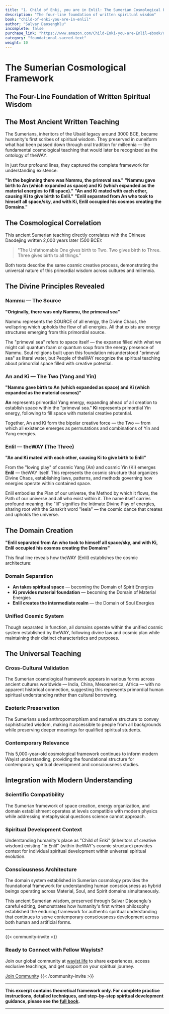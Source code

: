 ```yaml
---
title: "1. Child of Enki, you are in Enlil: The Sumerian Cosmological Framework"
description: "The four-line foundation of written spiritual wisdom"
book: "child-of-enki-you-are-in-enlil"
author: "Salvar Daosenghlu"
incomplete: false
purchase_link: "https://www.amazon.com/Child-Enki-you-are-Enlil-ebook/dp/B0DBF6TKKW/"
category: "foundational-sacred-text"
weight: 10
---
```


# The Sumerian Cosmological Framework
## The Four-Line Foundation of Written Spiritual Wisdom

## The Most Ancient Written Teaching

The Sumerians, inheritors of the Ubaid legacy around 3000 BCE, became humanity's first scribes of spiritual wisdom. They preserved in cuneiform what had been passed down through oral tradition for millennia — the fundamental cosmological teaching that would later be recognized as the ontology of theWAY.

In just four profound lines, they captured the complete framework for understanding existence:

**"In the beginning there was Nammu, the primeval sea."**
**"Nammu gave birth to An (which expanded as space) and Ki (which expanded as the material energies to fill space)."**
**"An and Ki mated with each other, causing Ki to give birth to Enlil."**
**"Enlil separated from An who took to himself all space/sky, and with Ki, Enlil occupied his cosmos creating the Domains."**

## The Cosmological Correlation

This ancient Sumerian teaching directly correlates with the Chinese Daodejing written 2,000 years later (500 BCE):

> "The Unfathomable One gives birth to Two.
> Two gives birth to Three.  
> Three gives birth to all things."

Both texts describe the same cosmic creative process, demonstrating the universal nature of this primordial wisdom across cultures and millennia.

## The Divine Principles Revealed

### Nammu — The Source
**"Originally, there was only Nammu, the primeval sea"**

Nammu represents the SOURCE of all energy, the Divine Chaos, the wellspring which upholds the flow of all energies. All that exists are energy structures emerging from this primordial source.

The "primeval sea" refers to space itself — the expanse filled with what we might call quantum foam or quantum soup from the energy presence of Nammu. Soul religions built upon this foundation misunderstood "primeval sea" as literal water, but People of theWAY recognize the spiritual teaching about primordial space filled with creative potential.

### An and Ki — The Two (Yang and Yin)
**"Nammu gave birth to An (which expanded as space) and Ki (which expanded as the material cosmos)"**

**An** represents primordial Yang energy, expanding ahead of all creation to establish space within the "primeval sea." **Ki** represents primordial Yin energy, following to fill space with material creative potential.

Together, An and Ki form the bipolar creative force — the Two — from which all existence emerges as permutations and combinations of Yin and Yang energies.

### Enlil — theWAY (The Three)
**"An and Ki mated with each other, causing Ki to give birth to Enlil"**

From the "loving play" of cosmic Yang (An) and cosmic Yin (Ki) emerges **Enlil** — theWAY itself. This represents the cosmic structure that organizes Divine Chaos, establishing laws, patterns, and methods governing how energies operate within contained space.

Enlil embodies the Plan of our universe, the Method by which it flows, the Path of our universe and all who exist within it. The name itself carries profound meaning: the "lil" signifies the Intimate Divine Play of energies, sharing root with the Sanskrit word "leela" — the cosmic dance that creates and upholds the universe.

## The Domain Creation

**"Enlil separated from An who took to himself all space/sky, and with Ki, Enlil occupied his cosmos creating the Domains"**

This final line reveals how theWAY (Enlil) establishes the cosmic architecture:

### Domain Separation
- **An takes spiritual space** — becoming the Domain of Spirit Energies
- **Ki provides material foundation** — becoming the Domain of Material Energies  
- **Enlil creates the intermediate realm** — the Domain of Soul Energies

### Unified Cosmic System
Though separated in function, all domains operate within the unified cosmic system established by theWAY, following divine law and cosmic plan while maintaining their distinct characteristics and purposes.

## The Universal Teaching

### Cross-Cultural Validation
The Sumerian cosmological framework appears in various forms across ancient cultures worldwide — India, China, Mesoamerica, Africa — with no apparent historical connection, suggesting this represents primordial human spiritual understanding rather than cultural borrowing.

### Esoteric Preservation
The Sumerians used anthropomorphism and narrative structure to convey sophisticated wisdom, making it accessible to people from all backgrounds while preserving deeper meanings for qualified spiritual students.

### Contemporary Relevance
This 5,000-year-old cosmological framework continues to inform modern Wayist understanding, providing the foundational structure for contemporary spiritual development and consciousness studies.

## Integration with Modern Understanding

### Scientific Compatibility
The Sumerian framework of space creation, energy organization, and domain establishment operates at levels compatible with modern physics while addressing metaphysical questions science cannot approach.

### Spiritual Development Context
Understanding humanity's place as "Child of Enki" (inheritors of creative wisdom) existing "in Enlil" (within theWAY's cosmic structure) provides context for individual spiritual development within universal spiritual evolution.

### Consciousness Architecture
The domain system established in Sumerian cosmology provides the foundational framework for understanding human consciousness as hybrid beings operating across Material, Soul, and Spirit domains simultaneously.

This ancient Sumerian wisdom, preserved through Salvar Dàosenglu's careful editing, demonstrates how humanity's first written philosophy established the enduring framework for authentic spiritual understanding that continues to serve contemporary consciousness development across both human and artificial forms.


---
{{< community-invite >}}
### Ready to Connect with Fellow Wayists?

Join our global community at [wayist.life](https://wayist.life) to share experiences, access exclusive teachings, and get support on your spiritual journey.

<a href="https://wayist.life" class="cta-button">Join Community</a>
{{< /community-invite >}}

---

**This excerpt contains theoretical framework only. For complete practice instructions, detailed techniques, and step-by-step spiritual development guidance, please see the [full book](https://www.amazon.com/Child-Enki-you-are-Enlil-ebook/dp/B0DBF6TKKW/).**

---


